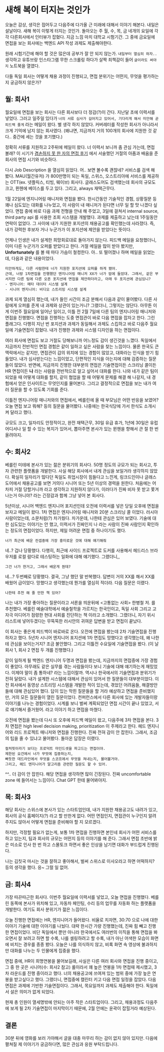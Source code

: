 # 새해 복이 터지는 것인가

오늘은 감상, 생각은 접어두고 다음주에 다가올 근 미래에 대해서 이야기 해본다.
내일은 설날이다. 새해 복이 이렇게 터지는 것인가. 돌아오는 주 월, 수, 목, 금 네개의 요일에 각각 다른회사에서 인터뷰가 잡혔다. 지금 느낌 마치 대학교 시험기간. 그 중에 금요일에 면접을 보는 회사에는 백엔드 API 작성 과제도 제출해야한다.

원래 시험기간에 해야 할 것은 많은데 공부가 잘 안 되지 않는가. `내일부터 열심히 하자..` 생각하고 유튜브랑 인스타그램 무한 스크롤링 하다가 살짝 죄책감이 들어 `글이라도 써야지` 노트북을 열였다.

다들 독일 회사는 어떻게 채용 과정이 진행되고, 면접 분위기는 어떤지, 무엇을 평가하는지 궁금하지 않은가?

## 월: 회사1

월요일에 면접을 보는 회사는 다른 회사보다 더 정감(?)이 간다. 지난달 초에 이력서를 넣었다. 그러고 일주일 있다가 `너의 서류 심사가 길어지고 있어서, 기다리게 해서 미안해 곧 피드백 줄게` 라는 메일이 왔다. 별 생각 하지 않았다. 커버레터를 작성한 회사가 아니라서 크게 기억에 남지 않는 회사였다. (왜냐면, 지금까지 거의 100개의 회사에 지원한 것 같다.. 중간에 세는 것을 포기했다.)

정확히 서류를 지원하고 2주뒤에 메일이 왔다. 너 이력서 보니까 좀 관심 가는데, 면접 볼래? 이 시기가 [겸손하지 못 한 자의 면접 후기](https://jun-choi-4928.medium.com/%EA%B2%B8%EC%86%90%ED%95%98%EC%A7%80-%EB%AA%BB-%ED%95%9C-%EC%9E%90%EC%9D%98-%EB%A9%B4%EC%A0%91-%ED%9B%84%EA%B8%B0-8a11b13482a6) 에서 서술했던 거절의 아픔과 배움을 준 회사의 면접 시기와 비슷하다.

다시 Job Description 을 열심히 읽었다. 어.. 보면 볼수록 괜찮네? 서비스를 검색 해 봤다. MAU(월간유저) 가 800만명이 되는 독일, 스위스, 오스트리아에 서비스를 제공하는 OTT(ex. 넷플릭스, 티빙, 웨이브) 회사다. 글래스도어도 검색했는데 회사의 규모도 크고, 뮌헨에 베이스를 두고 있다. 그리고, always 재택근무다.

1월 22일에 엔지니어링 매니저와 면접을 봤다. 한시간동안 기술적인 경험, 상황질문 등 꽤나 심도있는 대화를 나누었고, 이 사람이 내 매니저가 된다면 너무 일 할 맛 나겠다 싶었다. 면접 중에 바로 다음 과제 전형을 안내 해 주었고, 3일에 걸쳐서 internal source, third party api 를 사용한 조회 시스템을 개발했다. 과제를 제출하고 났는데 1주일동안 연락이 없었다. 그 사이에 내가 지원한 포지션의 채용공고를 확인했는데 사라졌다. 즉, 내가 강력한 후보자 거나 누군가가 이 포지션에 제안을 받았다는 뜻이다.

언제나 인생은 내가 설계한 희망회로대로 돌아가지 않는다. 피드백 메일을 요청했더니, 이미 다른 누군가가 오퍼를 받았다고 한다. 거절 메일을 많이 받아 봤지만, **Unfortunately** 를 볼 때 마다 가슴이 철컹한다. 아.. 또 떨어졌나 하며 메일을 읽었는데, 다음과 같은 내용이었다.

```
미안하게도, 다른 사람한테 너가 지원한 포지션에 오퍼를 하게 됐어.
근데, 너랑 1차면접을 진행했던 엔지니어링 매니저 XX가 너가 맘에 들었대. 그래서, 같은 부서지만 다른 팀에 다른 오픈 포지션에 면접을 제안하더라고, 아래 두 포지션에 관심있니?
- 엔지니어: 메타 데이터 시스템 설계
- 시니어 엔지니어: 비디오 스트리밍 시스템 설계
```

과제 되게 열심히 했는데, 내가 들인 시간이 조금 분해서 다음과 같이 물어봤다. 다른 사람에게 오퍼를 준게 내 과제와 상관이 있는거니? 그랬더니, 그렇지는 않단다. 아무튼 이게 이번주 월요일에 일어난 일이고, 이틀 전 2월 7일에 다른 팀의 엔지니어링 매니저와 면접을 진행했다. 면접을 진행하는 도중 면접관이 바로 다음 면접을 잡자고 한다. 그린 플래그다. 다행히 지난 번 포지션과 과제가 동일해서 과제도 스킵하고 바로 다음주 월요일에 기술면접이 잡혔다. 내가 진행한 과제와 시스템 디자인을 하는 면접이다.

여러 회사에 면접도 보고 거절도 당해보니까 어느정도 감이 생긴것을 느꼈다. 독일에서 지금까지 전반적인 면접 경험은 같이 일하고 싶은 사람을 찾는 느낌이다. 물론 한국도 큰 맥락에서는 같지만, 면접관이 갑의 위치에 있는 경험이 많았고, 대화라는 인식을 받기 힘들었다. 내가 심사받는다는 느낌이었고, 단편적인 지식을 아는지에 대해 검증하는 질문들이 많았다. 반면에, 지금까지 진행한 대부분의 면접은 기술면접이든 스크리닝 콜이든 HR 면접이든 **나** 라는 사람을 전반적으로 알고 싶어서 대화를 한다. 나와 네가 같은 팀이 되었을 때 어떻게 대화를 할지, 같이 협업을 할 때 어떻게 문제를 해결 해 나갈지, 내 경험에서 얻은 인사이트는 무엇인지를 물어본다. 그리고 결정적으로 면접을 보는 내가 여러 질문을 할 수 있도록 기회를 준다.

이틀전 엔지니어링 매니저와의 면접에서, 베를린에 올 때 부모님은 어떤 반응을 보였어? 오늘 면접 보고 뭐해? 등의 질문을 물어봤다. 나중에는 한국식당에 가서 한식도 소개시켜 달라고 했다.

규모도 크고, 일자리도 안정적이고, 완전 재택근무, 30일 유급 휴가, 1년에 30일은 유럽 어디서나 일 할 수 있는 복지가 있어서, 뽑아주면 본사가 있는 뮌헨을 향해서 큰 절 한 번 올려야지.

## 수: 회사2

베를린 미테에 본사가 있는 젊은 분위기의 회사다. 50명 정도의 규모가 되는 회사고, 투자 관련한 플랫폼을 개발한다. 사실 해당 회사에서 내게 관심을 보일거라 생각하지 않았다. 확실히 일자리가 많다던 독일도 취업시장이 힘들다고 느낀게, 링크드인이나 글래스도어에서 채용공고를 보면 거의다 시니어 또는 5년 이상의 경력을 원한다. 처음에는 어차피 거절 당할거니까 라고 생각하고 지원하지 않다가, 이러다가 진짜 비자 못 받고 쫓겨나는거 아니야? 라는 긴장감과 함께 그냥 넣어 본 회사다.

5년이상, 시니어 백엔드 엔지니어 포지션인데 오전에 이력서를 넣은 당일 오후에 면접을 보자고 메일이 왔다. 1차 면접은 엔지니어링 매니저와 20분 스크리닝 콜 이었다. 러시아 사람이었는데, 소문처럼(?) 차가웠다. 차가운데, 나한테 관심은 있어 보였다. 기술에 대한 심도있는 이야기는 안 했고, 이력서가 진짜인지 나 라는 사람이 진짜 사람인지 확인하는 정도의 면접이었다. 하지만, 제일 어려운 면접 중 하나이기도 했다.

```
너가 최근에 배운 컨셉중에 가장 흥미로운 것에 대해 얘기해줘
```

네..? 겁나 당황했다. 다행히, 최근에 사이드 프로젝트로 도커를 사용해서 헤드리스 브라우저를 로컬 람다로 테스팅하는 일화에 대해 얘기했다. 그랬더니,,

```
그건 너가 한거고, 그래서 배운게 뭔데?
```

네...? 두번째로 당황했다. 결국, 그냥 했던 말 반복했다. 답변이 거의 XX를 해서 XX를 배웠어 급이었다. 망했다고 생각했는데 뭔가를 열심히 적더라. 다음 질문은 이랬다.

```
나한테 추천 해 줄 만한 책 있어?
```

나는 내가 가장 좋아하는 질문이라고 서론을 띄운뒤에 <고통없는 사회> 한병철 저. 를 추천했다. 베를린 예술대학에서 예술철학을 가르치는 한국인이고, 독일 사회 그리고 고자극 미디어가 점령한 현대 사회를 진단하는 책 이라고 소개했다. 그랬더니, 자기 위시 리스트에 넣어두겠다는 무뚝뚝한 러시안의 귀여운 답변을 받고 면접이 끝났다.

이 회사는 좋은게 피드백이 바로바로 온다. 오전에 면접을 봤는데 2차 기술면접을 진행하자고 했다. 5년차 시니어 엔지니어 포지션에 1차 면접도 망했다고 생각했는데, 왜 나한테 관심을 보이는거지? 조금 불안했다. 그리고 이틀전 수요일에 기술면접을 봤다. (이 날 회사 1, 회사 2 면접 두 개를 진행했다.)

같이 일하게 될 백엔드 엔지니어 두명과 면접을 봤는데, 지금까지의 면접중에 가장 경험이 좋았다. 아무래도 같은 실무를 겪는 사람들이다 보니 기술에 대해 얘기하는게 재밌었다. 이제야 말이 좀 통하네? 라는 느낌이랄까. 역시나 한국에서의 기술면접과 분위기가 전혀 달랐다. 내가 설계한 시스템에 대해서 관심이 있어서 한 질문들이 대부분이었다. 이전 회사에서 동영상 스트리밍 시스템을 개발한 적이 있는데, 겪었던 어려움들, 해결방안들에 대해 관심있어 했다. 답이 있는 막힌 질문들을 할 거라 예상하고 면접을 준비했지만, 거의 모든 질문들이 열린 질문이었다. 컨퍼런스에서 다른 회사에 있는 개발자들이랑 이야기를 나누는 경험이었다. 시계를 보니 벌써 계획되었던 면접 시간이 끝나 있었고, 서로 얘기해서 즐거웠어. 라고 이야기 하고 면접을 마쳤다.

오전에 면접을 봤는데 다시 또 오후에 피드백 메일이 왔고, 다음주에 3차 면접을 본다. 3차 면접은 high level decision making, prioritization 이 주제라고 한다. 헤드 엔지니어와 리드 프로젝트 매니저와 면접을 진행한다. 진짜 전혀 감이 안 잡힌다. 그래서, 조금의 팁을 줄 수 있냐고 물어봤다. 돌아온 답장은 이랬다.

```
컬처핏이라기 보다는 프로덕트 마인드셋을 파고드는 면접이야.
제한된 요건에서 너가 무엇에 집중하는지,
빠듯한 데드라인에서 무엇을 스코프에서 무엇을 쳐내는지, 물어볼거야.
그리고, 헤드 엔지니어가 알고리즘 관련한 질문도 할 수 있어.
```

^^.. 더 감이 안 잡힌다. 해당 면접을 생각하면 많이 긴장된다. 진짜 uncomfortable zone 에 들어서는 느낌이다. Chat GPT 한테 물어봐야지.

## 목: 회사3

해당 회사는 스위스에 본사가 있는 스타트업인데, 내가 지원한 채용공고도 내려가 있고, 회사의 공식 홈페이지(?) 라고 할 만한게 없다. 어떤 면접인지, 면접관이 누구인지 알려주지도 않아서 어떻게 면접을 준비해야 할 지 모르겠다.

하지만, 걱정할 필요가 없는게, 보통 1차 면접을 진행하면 본인네 회사가 어떤 서비스를 하고 있는지, 팀과 회사의 규모는 어떤지 등의 이야기를 해 준다. 그래서 면접 초반에 밝은 미소로 인사 한 번 하고 스몰토크 하면서 좋은 인상을 남기면 대화가 부드럽게 진행된다.

나는 김칫국 마시는 것을 잘하고 좋아해서, 벌써 스위스로 이사오라고 하면 어떡하지? 등의 생각을 했다. 응~ 그럴 일 없어.

## 금: 회사4

가장 따끈따근한 회사다. 이번주 월요일에 이력서를 넣었고, 오늘 면접을 진행했다. 베를린 동쪽에 본사가 위치해 있고, 자동차 페인팅, 수리 등의 업무를 자동화 하는 플랫폼을 개발한다. 여기도 회사 분위기가 젊은 느낌이다.

오늘 진행한 면접에는 HR, 엔지니어가 들어왔다. 비율로 치자면, 30:70 으로 나에 대한 이야기 기술에 대한 이야기를 나눴다. 대략 한시간 가량 진행했는데, 진짜 힘 빼고 진행한 면접이었다. 비단 독일에서 뿐만 아니라 한국에서도 여러번의 이직을 통해 면접을 봐오면서 잘 보려고 하면 할 수록, 나를 셀링하려고 할 수록, 내가 아닌 어색한 모습이 화면에 비치는 경우를 종종 봤다. 오늘은 나를 의식하지 않고, 비록 화면 속 영상에 불과하지만 대화를 나누는 두 인물에게 집중을 했다.

면접 중에, HR이 희명연봉을 물어보길래, 사실은 다른 여러 회사와 면접을 진행 중이고, 그 중 한 곳은 시니어(수: 회사2 참고) 롤이라서 꽤 높은 연봉을 1차 면접때 제시했고, 3차 라운드를 진행 중이라고 했다. 너의 채용공고에 쓰여져 있는 범위 중에 가장 높은 연봉을 받고싶다고 했다. 그랬더니, 면접중에 캘린터 키고 다음 면접 일정을 잡았다. 다음 면접은 과제에 기반한 기술면접이다. 그래서, 목요일까지 과제도 제출해야 한다. 독일에서 설은 의미가 없게 되었다.

현재 총 인원이 열세명밖에 안되는 아주 작은 스타트업이다. 그리고, 채용과정도 다음주에 보게 될 2차 기술면접이 마지막이기 때문에, 2월 안에는 윤곽이 잡힐거라 예상된다.

## 결론

30분 뒤에 영화를 보러 가야해서 글을 대충 마무리 하는 감이 없지 않아 있지만.
다음에 펼쳐질 제 이야기가 궁금하다면, 많은 관심과 응원 부탁드립니다.
